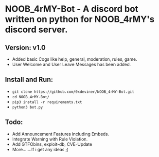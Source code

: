 # NOOB_4rMY-Bot - A discord bot written on python for NOOB_4rMY's discord server.

## Version: v1.0

- Added basic Cogs like help, general, moderation, rules, game.
- User Welcome and User Leave Messages has been added.

## Install and Run:

- `git clone https://github.com/0xdeviner/NOOB_4rMY-Bot.git`
- `cd NOOB_4rMY-Bot/`
- `pip3 install -r requirements.txt`
- `python3 bot.py`

## Todo:

- Add Announcement Features including Embeds.
- Integrate Warning with Rule Violation.
- Add GTFObins, exploit-db, CVE-Update
- More.......If i get any ideas ;)